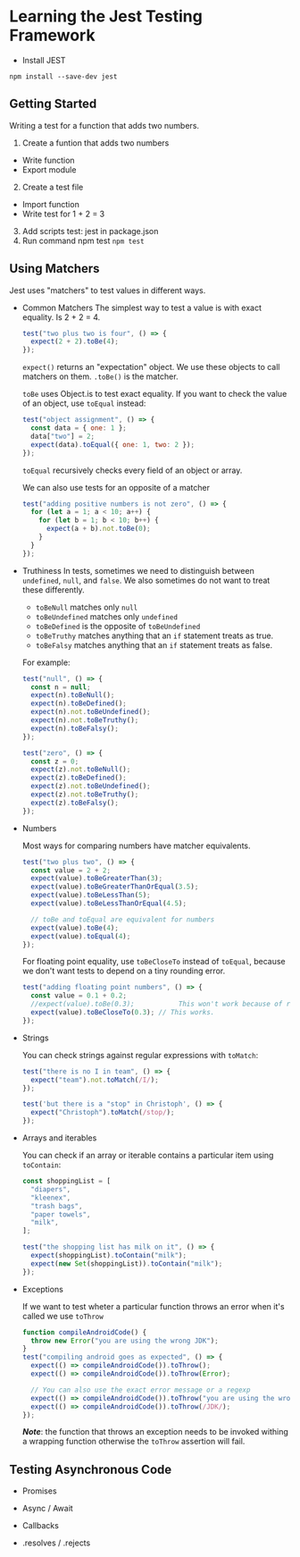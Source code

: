 # Learning the Jest Testing Framework

- Install JEST

`npm install --save-dev jest`

## Getting Started

Writing a test for a function that adds two numbers.

1. Create a funtion that adds two numbers

- Write function
- Export module

2. Create a test file

- Import function
- Write test for 1 + 2 = 3

3. Add scripts test: jest in package.json
4. Run command npm test
   `npm test`

## Using Matchers

Jest uses "matchers" to test values in different ways.

- Common Matchers
  The simplest way to test a value is with exact equality. Is 2 + 2 = 4.

  ```javascript
  test("two plus two is four", () => {
    expect(2 + 2).toBe(4);
  });
  ```

  `expect()` returns an "expectation" object. We use these objects to call matchers on them.
  `.toBe()` is the matcher.

  `toBe` uses Object.is to test exact equality. If you want to check the value of an object, use `toEqual` instead:

  ```javascript
  test("object assignment", () => {
    const data = { one: 1 };
    data["two"] = 2;
    expect(data).toEqual({ one: 1, two: 2 });
  });
  ```

  `toEqual` recursively checks every field of an object or array.

  We can also use tests for an opposite of a matcher

  ```javascript
  test("adding positive numbers is not zero", () => {
    for (let a = 1; a < 10; a++) {
      for (let b = 1; b < 10; b++) {
        expect(a + b).not.toBe(0);
      }
    }
  });
  ```

- Truthiness
  In tests, sometimes we need to distinguish between `undefined`, `null`, and `false`.
  We also sometimes do not want to treat these differently.

  - `toBeNull` matches only `null`
  - `toBeUndefined` matches only `undefined`
  - `toBeDefined` is the opposite of `toBeUndefined`
  - `toBeTruthy` matches anything that an `if` statement treats as true.
  - `toBeFalsy` matches anything that an `if` statement treats as false.

  For example:

  ```javascript
  test("null", () => {
    const n = null;
    expect(n).toBeNull();
    expect(n).toBeDefined();
    expect(n).not.toBeUndefined();
    expect(n).not.toBeTruthy();
    expect(n).toBeFalsy();
  });
  ```

  ```javascript
  test("zero", () => {
    const z = 0;
    expect(z).not.toBeNull();
    expect(z).toBeDefined();
    expect(z).not.toBeUndefined();
    expect(z).not.toBeTruthy();
    expect(z).toBeFalsy();
  });
  ```

- Numbers

  Most ways for comparing numbers have matcher equivalents.

  ```javascript
  test("two plus two", () => {
    const value = 2 + 2;
    expect(value).toBeGreaterThan(3);
    expect(value).toBeGreaterThanOrEqual(3.5);
    expect(value).toBeLessThan(5);
    expect(value).toBeLessThanOrEqual(4.5);

    // toBe and toEqual are equivalent for numbers
    expect(value).toBe(4);
    expect(value).toEqual(4);
  });
  ```

  For floating point equality, use `toBeCloseTo` instead of `toEqual`, because we don't want
  tests to depend on a tiny rounding error.

  ```javascript
  test("adding floating point numbers", () => {
    const value = 0.1 + 0.2;
    //expect(value).toBe(0.3);           This won't work because of rounding error
    expect(value).toBeCloseTo(0.3); // This works.
  });
  ```

- Strings

  You can check strings against regular expressions with `toMatch`:

  ```javascript
  test("there is no I in team", () => {
    expect("team").not.toMatch(/I/);
  });
  ```

  ```javascript
  test('but there is a "stop" in Christoph', () => {
    expect("Christoph").toMatch(/stop/);
  });
  ```

- Arrays and iterables

  You can check if an array or iterable contains a particular item using `toContain`:

  ```javascript
  const shoppingList = [
    "diapers",
    "kleenex",
    "trash bags",
    "paper towels",
    "milk",
  ];
  ```

  ```javascript
  test("the shopping list has milk on it", () => {
    expect(shoppingList).toContain("milk");
    expect(new Set(shoppingList)).toContain("milk");
  });
  ```

- Exceptions

  If we want to test wheter a particular function throws an error when it's called we use `toThrow`

  ```javascript
  function compileAndroidCode() {
    throw new Error("you are using the wrong JDK");
  }
  test("compiling android goes as expected", () => {
    expect(() => compileAndroidCode()).toThrow();
    expect(() => compileAndroidCode()).toThrow(Error);

    // You can also use the exact error message or a regexp
    expect(() => compileAndroidCode()).toThrow("you are using the wrong JDK");
    expect(() => compileAndroidCode()).toThrow(/JDK/);
  });
  ```

  **_Note_**: the function that throws an exception needs to be invoked withing a wrapping function
  otherwise the `toThrow` assertion will fail.

## Testing Asynchronous Code

- Promises

- Async / Await

- Callbacks

- .resolves / .rejects
